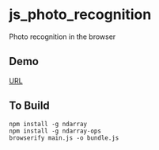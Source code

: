 # js_photo_recognition
Photo recognition in the browser

## Demo
[URL](https://isaacanthony.github.io/js_photo_recognition/)

## To Build
```
npm install -g ndarray
npm install -g ndarray-ops
browserify main.js -o bundle.js
```
